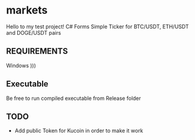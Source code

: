 # markets

Hello to my test project!
C# Forms Simple Ticker for BTC/USDT, ETH/USDT and DOGE/USDT pairs

## REQUIREMENTS

Windows )))

## Executable

Be free to run compiled executable from Release folder

## TODO

- Add public Token for Kucoin in order to make it work
